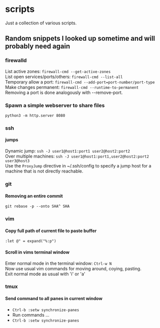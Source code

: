 # scripts
Just a collection of various scripts.

## Random snippets I looked up sometime and will probably need again

### firewalld
List active zones: `firewall-cmd --get-active-zones`  
List open services/ports/others: `firewall-cmd --list-all`  
Temporary allow a port: `firewall-cmd --add-port=port-number/port-type`  
Make changes permanent: `firewall-cmd --runtime-to-permanent`  
Removing a port is done analogously with --remove-port.

### Spawn a simple webserver to share files
`python3 -m http.server 8080`

### ssh
#### jumps
Dynamic jump: `ssh -J user1@host1:port1 user2@host2:port2`  
Over multiple machines: `ssh -J user1@host1:port1,user2@host2:port2 user3@host3`  
Use the `ProxyJump` directive in ~/.ssh/config to specify a jump host for a machine that is not directly reachable.

### git
#### Removing an entire commit
`git rebase -p --onto SHA^ SHA`

### vim
#### Copy full path of current file to paste buffer
`:let @" = expand("%:p")`

#### Scroll in vims terminal window
Enter normal mode in the terminal window: `Ctrl-w N`  
Now use usual vim commands for moving around, coying, pasting.  
Exit normal mode as usual with 'i' or 'a'

### tmux
#### Send command to all panes in current window
* `Ctrl-b :setw synchronize-panes`
* Run commands ...
* `Ctrl-b :setw synchronize-panes`

